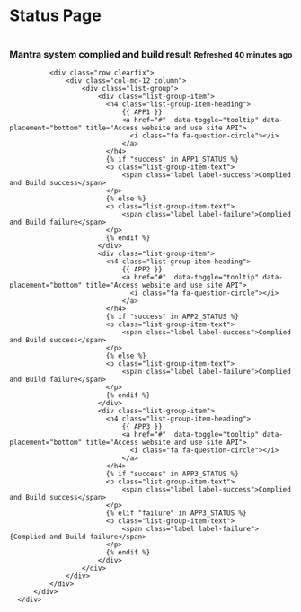 <html>
<head>
<link href="//maxcdn.bootstrapcdn.com/bootstrap/3.3.0/css/bootstrap.min.css" rel="stylesheet" id="bootstrap-css">
<script src="//maxcdn.bootstrapcdn.com/bootstrap/3.3.0/js/bootstrap.min.js"></script>
<script src="//code.jquery.com/jquery-1.11.1.min.js"></script>
<!------ Include the above in your HEAD tag ---------->

<link href="//netdna.bootstrapcdn.com/font-awesome/4.0.3/css/font-awesome.min.css" rel="stylesheet" type="text/css" />
<link href="//bootswatch.com/yeti/bootstrap.min.css" rel="stylesheet" type="text/css" />

<script src="//code.jquery.com/jquery.min.js"></script>
<script src="//maxcdn.bootstrapcdn.com/bootstrap/3.3.2/js/bootstrap.min.js"></script>
</head>
<body>
  <div class="container">
      <div class="row">
        <div class="col-md-12">
          <h1>Status Page</h1>
        </div>
      </div>
      <div class="row clearfix">
          <div class="col-md-12 column">
              <div class="panel panel-warning">
                <div class="panel-heading">
                  <h3 class="panel-title">
                    Mantra system complied and build result
                    <small class="pull-right">Refreshed 40 minutes ago</small>
                  </h3>
                </div>
              </div>


              <div class="row clearfix">
                  <div class="col-md-12 column">
                      <div class="list-group">
                          <div class="list-group-item">
                            <h4 class="list-group-item-heading">
                                {{ APP1 }}
                                <a href="#"  data-toggle="tooltip" data-placement="bottom" title="Access website and use site API">
                                  <i class="fa fa-question-circle"></i>
                                </a>
                            </h4>
                            {% if "success" in APP1_STATUS %}
                            <p class="list-group-item-text">
                                <span class="label label-success">Complied and Build success</span>
                            </p>
                            {% else %}
                            <p class="list-group-item-text">
                                <span class="label label-failure">Complied and Build failure</span>
                            </p>
                            {% endif %}
                          </div>                    
                          <div class="list-group-item">
                            <h4 class="list-group-item-heading">
                                {{ APP2 }}
                                <a href="#"  data-toggle="tooltip" data-placement="bottom" title="Access website and use site API">
                                  <i class="fa fa-question-circle"></i>
                                </a>
                            </h4>
                            {% if "success" in APP2_STATUS %}
                            <p class="list-group-item-text">
                                <span class="label label-success">Complied and Build success</span>
                            </p>
                            {% else %}
                            <p class="list-group-item-text">
                                <span class="label label-failure">Complied and Build failure</span>
                            </p>
                            {% endif %}
                          </div>
                          <div class="list-group-item">
                            <h4 class="list-group-item-heading">
                                {{ APP3 }}
                                <a href="#"  data-toggle="tooltip" data-placement="bottom" title="Access website and use site API">
                                  <i class="fa fa-question-circle"></i>
                                </a>
                            </h4>
                            {% if "success" in APP3_STATUS %}
                            <p class="list-group-item-text">
                                <span class="label label-success">Complied and Build success</span>
                            </p>
                            {% elif "failure" in APP3_STATUS %}
                            <p class="list-group-item-text">
                                <span class="label label-failure">{Complied and Build failure</span>
                            </p>
                            {% endif %}
                          </div>
                      </div>
                  </div>
              </div>
          </div>
      </div>
  </div>
  </body>
</html>
